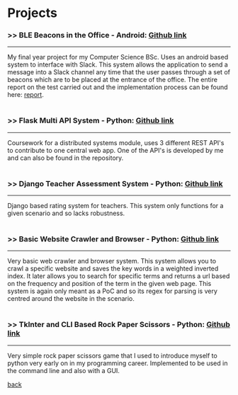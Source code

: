 
# Projects


### >> BLE Beacons in the Office - Android:  [Github link](https://github.com/danielperez660/IndividualProject)
* * *
My final year project for my Computer Science BSc. Uses an android based system to interface with Slack. This system allows the application to send a message into a Slack channel any time that the user passes through a set of beacons which are to be placed at the entrance of the office. The entire report on the test carried out and the implementation process can be found here: [report](https://1drv.ms/b/s!Ag57HCdArCWDhW6kbyK3UGNJR8O1?e=kfu9jM).
<br><br>

### >> Flask Multi API System - Python:  [Github link](https://github.com/danielperez660/rest_python_flask)
* * *
Coursework for a distributed systems module, uses 3 different REST API's to contribute to one central web app. One of the API's is developed by me and can also be found in the repository. 
<br><br>

### >> Django Teacher Assessment System - Python:  [Github link](https://github.com/danielperez660/Django_API)
* * *
Django based rating system for teachers. This system only functions for a given scenario and so lacks robustness. 
<br><br>

### >> Basic Website Crawler and Browser - Python:  [Github link](https://github.com/danielperez660/Crawler-and-search-engine)
* * *
Very basic web crawler and browser system. This system allows you to crawl a specific website and saves the key words in a weighted inverted index. It later allows you to search for specific terms and returns a url based on the frequency and position of the term in the given web page. This system is again only meant as a PoC and so its regex for parsing is very centred around the website in the scenario.
<br><br>

### >> TkInter and CLI Based Rock Paper Scissors - Python:  [Github link](https://github.com/danielperez660/Rock_Paper_Scissors)
* * *
Very simple rock paper scissors game that I used to introduce myself to python very early on in my programming career.
Implemented to be used in the command line and also with a GUI. 
<br>

[back](./)
